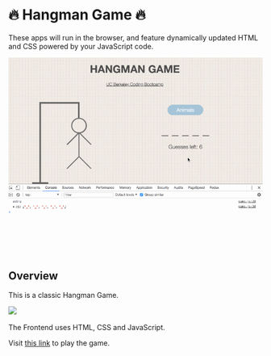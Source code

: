 # :fire: Hangman Game :fire:

These apps will run in the browser, and feature dynamically updated HTML and CSS powered by your JavaScript code.

<img src="assets/images/hangman.gif" />

## Overview

This is a classic Hangman Game.

![](https://i.imgur.com/8QXRUXS.png)

The Frontend uses HTML, CSS and JavaScript.

Visit [this link](https://paulakedouk.github.io/hangman-game/) to play the game.


